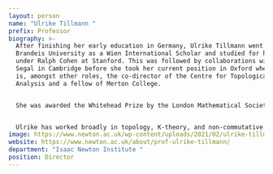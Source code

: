 ```yaml
---
layout: person
name: "Ulrike Tillmann "
prefix: Professor
biography: >-
  After finishing her early education in Germany, Ulrike Tillmann went to
  Brandeis University as a Wien International Scholar and studied for her PhD
  under Ralph Cohen at Stanford. This was followed by collaborations with Graeme
  Segal in Cambridge before she took her current position in Oxford where she
  is, amongst other roles, the co-director of the Centre for Topological Data
  Analysis and a fellow of Merton College.


  She was awarded the Whitehead Prize by the London Mathematical Society in 2004 and the Bessel Preis by the Humboldt Society in 2008. Elected a fellow of the Royal Society in 2008, she was an inaugural fellow of the American Mathematical Society in 2012, and became a member of the Leopoldina in 2017. She has also been a fellow of The Alan Turing Institute since its establishment in 2015, and serves on scientific boards of several international institutions, including the Fields Institute and the Austrian Science Foundation. At the end of 2020 she finished her term as a member of Council of the Royal Society where she also served as interim Vice President in 2018.


  Ulrike has worked broadly in topology, K-theory, and non-commutative geometry. Her work on the moduli spaces of Riemann surfaces and manifolds of higher dimensions has been inspired by problems in quantum physics and string theory. Some of her most recent work has been motivated by new and developing challenges in data science.
image: https://www.newton.ac.uk/wp-content/uploads/2021/02/ulrike-tillmann_john-cairns_ref2014-02-10_149-354x354.jpeg
website: https://www.newton.ac.uk/about/prof-ulrike-tillmann/
department: "Isaac Newton Institute "
position: Director
---
```

